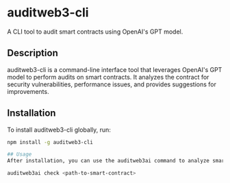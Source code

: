 # auditweb3-cli

A CLI tool to audit smart contracts using OpenAI's GPT model.

## Description

auditweb3-cli is a command-line interface tool that leverages OpenAI's GPT model to perform audits on smart contracts. It analyzes the contract for security vulnerabilities, performance issues, and provides suggestions for improvements.

## Installation

To install auditweb3-cli globally, run:

```bash
npm install -g auditweb3-cli

## Usage
After installation, you can use the auditweb3ai command to analyze smart contracts:

auditweb3ai check <path-to-smart-contract>